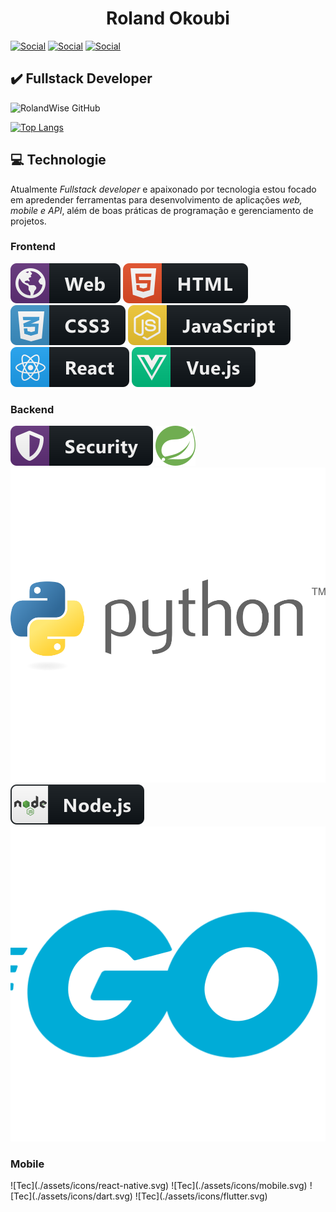 <center><h1>Roland Okoubi</h1></center>



[![Social](https://img.shields.io/badge/Microsoft_Outlook-0078D4?style=for-the-badge&logo=microsoft-outlook&logoColor=white)](mailto:rolandokoubi@hotmail.com)
[![Social](https://img.shields.io/badge/LinkedIn-0077B5?style=for-the-badge&logo=linkedin&logoColor=white)](https://www.linkedin.com/in/roland-michel-okoubi-981345b0/)
[![Social](https://img.shields.io/badge/WhatsApp-25D366?style=for-the-badge&logo=whatsapp&logoColor=white)](https://wa.me/5521965901813)


<h2>✔️ Fullstack Developer </h2> 

![RolandWise GitHub](https://github-readme-stats.vercel.app/api?username=RolandWise&show_icons=true&theme=dark&card_width=446)

[![Top Langs](https://github-readme-stats.vercel.app/api/top-langs/?username=RolandWise&layout=compact&theme=dark&card_width=446)](https://github.com/pvictof/github-readme-stats)



<h2>💻 Technologie </h2>

<p> Atualmente <i>Fullstack developer </i> e apaixonado por tecnologia  estou focado em apredender ferramentas para desenvolvimento de aplicações <i>web, mobile e API</i>, além de boas práticas de programação e gerenciamento de projetos. </p>

<h3> Frontend </h3>

![Tec](./assets/icons/web.svg)
![Tec](./assets/icons/html.svg)
![Tec](./assets/icons/css.svg)
![Tec](./assets/icons/javascript.svg)
![Tec](./assets/icons/react.svg)
![Tec](./assets/icons/vue.svg)

<h3> Backend </h3>

![Tec](./assets/icons/security.svg)
![Tec](./assets/icons/spring.svg)
![Tec](./assets/icons/python.svg)
![Tec](./assets/icons/nodejs.svg)
![Tec](./assets/icons/go.svg)

<h3> Mobile </h3>
![Tec](./assets/icons/react-native.svg)
![Tec](./assets/icons/mobile.svg)
![Tec](./assets/icons/dart.svg)
![Tec](./assets/icons/flutter.svg)

<!--
<h3> Infra </h3>
![Tec](./assets/icons/cloud.svg)
![Tec](./assets/icons/docker.svg)
![Tec](./assets/icons/aws.svg)
<br/>
-->
